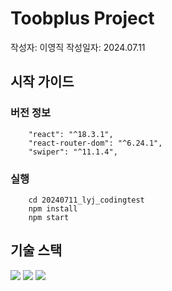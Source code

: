 # Toobplus Project

작성자: 이영직
작성일자: 2024.07.11

## 시작 가이드

### 버전 정보

~~~
    "react": "^18.3.1",
    "react-router-dom": "^6.24.1",
    "swiper": "^11.1.4",
~~~

### 실행

~~~
    cd 20240711_lyj_codingtest
    npm install
    npm start
~~~

## 기술 스택

<img src="https://img.shields.io/badge/CSS3-1572B6?style=for-the-badge&logo=CSS3&logoColor=white"> <img src="https://img.shields.io/badge/JavaScript-F7DF1E?style=for-the-badge&logo=JavaScript&logoColor=white"> <img src="https://img.shields.io/badge/React-61DAFB?style=for-the-badge&logo=React&logoColor=white">


